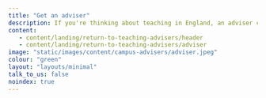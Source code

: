 ```yaml
---
title: "Get an adviser"
description: If you're thinking about teaching in England, an adviser can offer free one-to-one support as little or as often as you need it.
content:
   - content/landing/return-to-teaching-advisers/header
   - content/landing/return-to-teaching-advisers/adviser
image: "static/images/content/campus-advisers/adviser.jpeg"
colour: "green"
layout: "layouts/minimal"
talk_to_us: false
noindex: true
---
```

